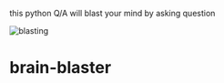 
this python Q/A will blast your mind by asking question

![blasting](https://user-images.githubusercontent.com/79017098/112469319-5ae92280-8d8f-11eb-991d-da9fb612214b.gif)
# brain-blaster
